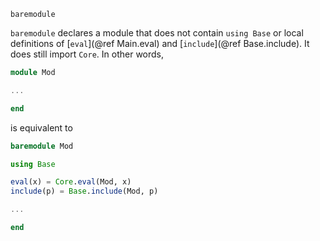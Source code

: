 ```
baremodule
```

`baremodule` declares a module that does not contain `using Base` or local definitions of [`eval`](@ref Main.eval) and [`include`](@ref Base.include). It does still import `Core`. In other words,

```julia
module Mod

...

end
```

is equivalent to

```julia
baremodule Mod

using Base

eval(x) = Core.eval(Mod, x)
include(p) = Base.include(Mod, p)

...

end
```
